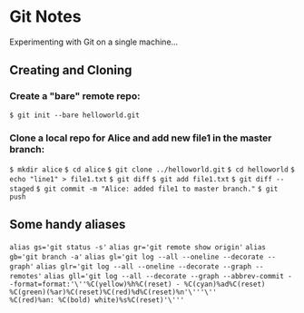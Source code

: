 Git Notes
=========

Experimenting with Git on a single machine...

Creating and Cloning
--------------------

### Create a "bare" remote repo:
`$ git init --bare helloworld.git`

### Clone a local repo for Alice and add new file1 in the master branch:
`$ mkdir alice`
`$ cd alice`
`$ git clone ../helloworld.git`
`$ cd helloworld`
`$ echo "line1" > file1.txt`
`$ git diff`
`$ git add file1.txt`
`$ git diff --staged`
`$ git commit -m "Alice: added file1 to master branch."`
`$ git push`


Some handy aliases
------------------
`alias gs='git status -s'`
`alias gr='git remote show origin'`
`alias gb='git branch -a'`
`alias gl='git log --all --oneline --decorate --graph'`
`alias glr='git log --all --oneline --decorate --graph --remotes'`
`alias gll='git log --all --decorate --graph --abbrev-commit --format=format:'\''%C(yellow)%h%C(reset) - %C(cyan)%ad%C(reset) %C(green)(%ar)%C(reset)%C(red)%d%C(reset)%n'\'''\''          %C(red)%an: %C(bold) white)%s%C(reset)'\'''`

